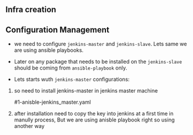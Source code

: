 ## Infra creation


## Configuration Management

* we need to configure `jenkins-master` and `jenkins-slave`. Lets same we are using ansible playbooks.

* Later on any package that needs to be installed on the `jenkins-slave` should be coming from `ansible-playbook` only.

* Lets starts wuth `jenkins-master` configurations:

1. so need to install jenkins-master in jenkins master machine

   #1-anisble-jenkins_master.yaml

2. after installation need to copy the key into jenkins at a first time in manully process, But we are using anisble playbook right so using another way